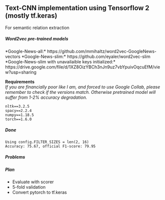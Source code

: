 ## Text-CNN implementation using Tensorflow 2 (mostly tf.keras)  
For semantic relation extraction

<h5>Word2vec pre-trained models</h5>
*Google-News-all:* https://github.com/mmihaltz/word2vec-GoogleNews-vectors  
*Google-News-slim:* https://github.com/eyaler/word2vec-slim  
*Google-News-slim with unavailaible keys initialized:* https://drive.google.com/file/d/1XZ8OizYBCh3nJn9uz7vbYpuivOqcuEfM/view?usp=sharing 


**Requirements** \
*If you are financially poor like I am, and forced to use Google Collab,
please remember to check if the versions match.
Otherwise pretrained model will suffer from 1-2% accuracy degradation.*

    nltk==3.2.5
    spacy==2.2.4
    numpy==1.18.5
    torch==1.6.0
    
##### Done 

```
Using config.FILTER_SIZES = len(2, 16)  
Accuracy: 75.67, official F1-score: 79.95
```
##### Problems

##### Plan
- Evaluate with scorer
- 5-fold validation
- Convert pytorch to tf.keras
